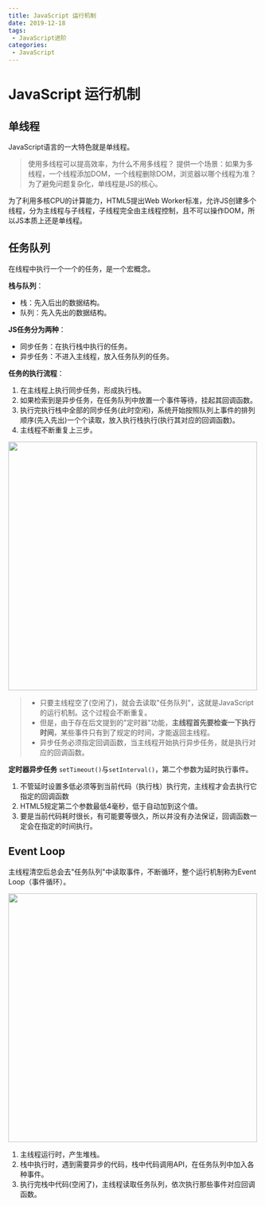 ```yaml
---
title: JavaScript 运行机制
date: 2019-12-18
tags:
 - JavaScript进阶
categories: 
 - JavaScript
---
```

# JavaScript 运行机制
## 单线程
JavaScript语言的一大特色就是单线程。
>使用多线程可以提高效率，为什么不用多线程？
>提供一个场景：如果为多线程，一个线程添加DOM，一个线程删除DOM，浏览器以哪个线程为准？
>为了避免问题复杂化，单线程是JS的核心。

为了利用多核CPU的计算能力，HTML5提出Web Worker标准，允许JS创建多个线程，分为主线程与子线程，子线程完全由主线程控制，且不可以操作DOM，所以JS本质上还是单线程。

## 任务队列
在线程中执行一个一个的任务，是一个宏概念。

**栈与队列**：
- 栈：先入后出的数据结构。
- 队列：先入先出的数据结构。

**JS任务分为两种**：
- 同步任务：在执行栈中执行的任务。
- 异步任务：不进入主线程，放入任务队列的任务。

**任务的执行流程**：
1. 在主线程上执行同步任务，形成执行栈。
2. 如果检索到是异步任务，在任务队列中放置一个事件等待，挂起其回调函数。
3. 执行完执行栈中全部的同步任务(此时空闲)，系统开始按照队列上事件的排列顺序(先入先出)一个个读取，放入执行栈执行(执行其对应的回调函数)。
4. 主线程不断重复上三步。
<div align="left">
    <img src="https://cdn.jsdelivr.net/gh/Au-c/PicGo@main/notes/markdownPic/20201030230655.png" width="500"></img>
</div>

>- 只要主线程空了(空闲了)，就会去读取"任务队列"，这就是JavaScript的运行机制。这个过程会不断重复。
>- 但是，由于存在后文提到的"定时器"功能，**主线程首先要检查一下执行时间**，某些事件只有到了规定的时间，才能返回主线程。
>- 异步任务必须指定回调函数，当主线程开始执行异步任务，就是执行对应的回调函数。

**定时器异步任务**
`setTimeout()`与`setInterval()`，第二个参数为延时执行事件。
1. 不管延时设置多低必须等到当前代码（执行栈）执行完，主线程才会去执行它指定的回调函数
2. HTML5规定第二个参数最低4毫秒，低于自动加到这个值。
3. 要是当前代码耗时很长，有可能要等很久，所以并没有办法保证，回调函数一定会在指定的时间执行。

## Event Loop
主线程清空后总会去"任务队列"中读取事件，不断循环，整个运行机制称为Event Loop（事件循环）。
<div align="left">
    <img src="https://cdn.jsdelivr.net/gh/Au-c/PicGo@main/notes/markdownPic/20201030233130.png" width="500"></img>
</div>

1. 主线程运行时，产生堆栈。
2. 栈中执行时，遇到需要异步的代码，栈中代码调用API，在任务队列中加入各种事件。
3. 执行完栈中代码(空闲了)，主线程读取任务队列，依次执行那些事件对应回调函数。